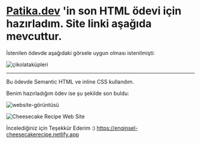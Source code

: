 # [Patika.dev](https://www.patika.dev) 'in son HTML ödevi için hazırladım. Site linki aşağıda mevcuttur.

İstenilen ödevde aşağıdaki görsele uygun olması istenilmişti:

![çikolataküpleri](https://user-images.githubusercontent.com/76450122/151608260-4ee7e7ef-7b33-44d5-b7fa-5fd088c5d032.png)

---

Bu ödevde Semantic HTML ve inline CSS kullandım.

Benim hazırladığım ödev ise şu şekilde son buldu:

![website-görüntüsü](https://user-images.githubusercontent.com/76450122/151608626-b9d0ca1d-419d-4100-b43b-c2758634bfca.png)

![Cheesecake Recipe Web Site](https://enqinsel-cheesecakerecipe.netlify.app)

İncelediğiniz için Teşekkür Ederim :)
https://enqinsel-cheesecakerecipe.netlify.app

